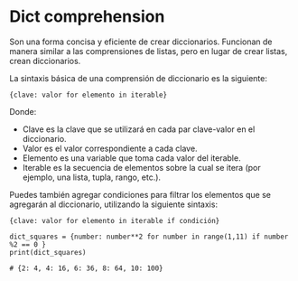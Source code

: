 # Dict comprehension

Son una forma concisa y eficiente de crear diccionarios. Funcionan de manera similar a las comprensiones de listas, pero en lugar de crear listas, crean diccionarios.

La sintaxis básica de una comprensión de diccionario es la siguiente:

`{clave: valor for elemento in iterable}`


Donde:

- Clave es la clave que se utilizará en cada par clave-valor en el diccionario.
- Valor es el valor correspondiente a cada clave.
- Elemento es una variable que toma cada valor del iterable.
- Iterable es la secuencia de elementos sobre la cual se itera (por ejemplo, una lista, tupla, rango, etc.).

Puedes también agregar condiciones para filtrar los elementos que se agregarán al diccionario, utilizando la siguiente sintaxis:

`{clave: valor for elemento in iterable if condición}`

```
dict_squares = {number: number**2 for number in range(1,11) if number %2 == 0 }
print(dict_squares)

# {2: 4, 4: 16, 6: 36, 8: 64, 10: 100}

```